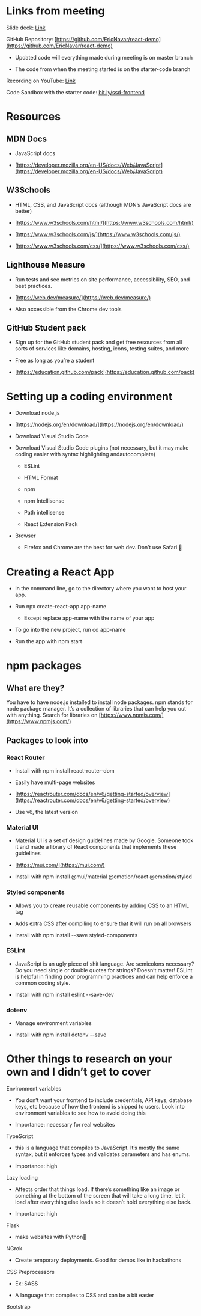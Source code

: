 ﻿
# Links from meeting

Slide deck: [Link](https://docs.google.com/presentation/d/1TEOyeBTv_YNYvWB07-6qqlbum1yCFO6jlRl_pqYm4QM/edit?usp=sharing)

GitHub Repository: [https://github.com/EricNavar/react-demo](https://github.com/EricNavar/react-demo)

-   Updated code will everything made during meeting is on master branch
    
-   The code from when the meeting started is on the starter-code branch
    

Recording on YouTube: [Link](http://google.com)

Code Sandbox with the starter code: [bit.ly/ssd-frontend](http://bit.ly/ssd-frontend)

# Resources

## MDN Docs

-   JavaScript docs
    
-   [https://developer.mozilla.org/en-US/docs/Web/JavaScript](https://developer.mozilla.org/en-US/docs/Web/JavaScript)
    

## W3Schools

-   HTML, CSS, and JavaScript docs (although MDN’s JavaScript docs are better)
    
-   [https://www.w3schools.com/html/](https://www.w3schools.com/html/)
    
-   [https://www.w3schools.com/js/](https://www.w3schools.com/js/)
    
-   [https://www.w3schools.com/css/](https://www.w3schools.com/css/)
    

## Lighthouse Measure

-   Run tests and see metrics on site performance, accessibility, SEO, and best practices.
    
-   [https://web.dev/measure/](https://web.dev/measure/)
    
-   Also accessible from the Chrome dev tools
    

## GitHub Student pack

-   Sign up for the GitHub student pack and get free resources from all sorts of services like domains, hosting, icons, testing suites, and more
    
-   Free as long as you’re a student
    
-   [https://education.github.com/pack](https://education.github.com/pack)
    

# Setting up a coding environment

-   Download node.js
    

-   [https://nodejs.org/en/download/](https://nodejs.org/en/download/)
    

-   Download Visual Studio Code
    
-   Download Visual Studio Code plugins (not necessary, but it may make coding easier with syntax highlighting andautocomplete)
    
	-   ESLint
    
	  -   HTML Format
    
	-   npm
    
	-   npm Intellisense
    
	-   Path intellisense
    
	-   React Extension Pack
    

-   Browser
    

	-   Firefox and Chrome are the best for web dev. Don’t use Safari 🤢
    

# Creating a React App

-   In the command line, go to the directory where you want to host your app.
    
-   Run npx create-react-app app-name
    

	-   Except replace app-name with the name of your app
    

-   To go into the new project, run cd app-name
    
-   Run the app with npm start
    

# npm packages

## What are they?

You have to have node.js installed to install node packages. npm stands for node package manager. It’s a collection of libraries that can help you out with anything. Search for libraries on [https://www.npmjs.com/](https://www.npmjs.com/)

## Packages to look into

### React Router

-   Install with npm install react-router-dom
    
-   Easily have multi-page websites
    
-   [https://reactrouter.com/docs/en/v6/getting-started/overview](https://reactrouter.com/docs/en/v6/getting-started/overview)
    
-   Use v6, the latest version
    

### Material UI

-   Material UI is a set of design guidelines made by Google. Someone took it and made a library of React components that implements these guidelines
    
-   [https://mui.com/](https://mui.com/)
    
-   Install with npm install @mui/material @emotion/react @emotion/styled
    

### Styled components

-   Allows you to create reusable components by adding CSS to an HTML tag
    
-   Adds extra CSS after compiling to ensure that it will run on all browsers
    
-   Install with npm install --save styled-components
    

### ESLint

-   JavaScript is an ugly piece of shit language. Are semicolons necessary? Do you need single or double quotes for strings? Doesn’t matter! ESLint is helpful in finding poor programming practices and can help enforce a common coding style.
    
-   Install with npm install eslint --save-dev
    

### dotenv

-   Manage environment variables
    
-   Install with npm install dotenv --save
    

  

# Other things to research on your own and I didn’t get to cover

Environment variables

-   You don’t want your frontend to include credentials, API keys, database keys, etc because of how the frontend is shipped to users. Look into environment variables to see how to avoid doing this
    
-   Importance: necessary for real websites
    

TypeScript

-   this is a language that compiles to JavaScript. It’s mostly the same syntax, but it enforces types and validates parameters and has enums.
    
-   Importance: high
    

Lazy loading

-   Affects order that things load. If there’s something like an image or something at the bottom of the screen that will take a long time, let it load after everything else loads so it doesn’t hold everything else back.
    
-   Importance: high
    

Flask

-   make websites with Python🐍
    

NGrok

-   Create temporary deployments. Good for demos like in hackathons
    

CSS Preprocessors

-   Ex: SASS
    
-   A language that compiles to CSS and can be a bit easier
    

Bootstrap
